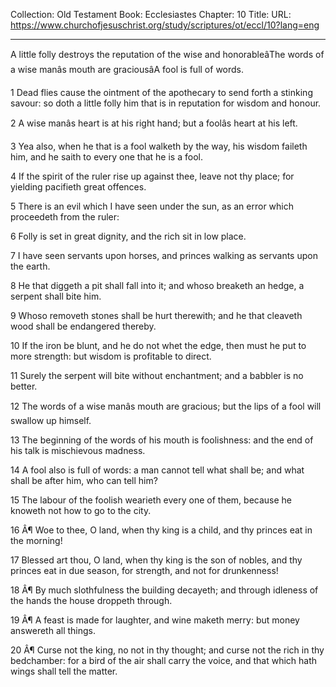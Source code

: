 Collection: Old Testament
Book: Ecclesiastes
Chapter: 10
Title: 
URL: https://www.churchofjesuschrist.org/study/scriptures/ot/eccl/10?lang=eng

---

A little folly destroys the reputation of the wise and honorableâThe words of a wise manâs mouth are graciousâA fool is full of words.

1 Dead flies cause the ointment of the apothecary to send forth a stinking savour: so doth a little folly him that is in reputation for wisdom and honour.

2 A wise manâs heart is at his right hand; but a foolâs heart at his left.

3 Yea also, when he that is a fool walketh by the way, his wisdom faileth him, and he saith to every one that he is a fool.

4 If the spirit of the ruler rise up against thee, leave not thy place; for yielding pacifieth great offences.

5 There is an evil which I have seen under the sun, as an error which proceedeth from the ruler:

6 Folly is set in great dignity, and the rich sit in low place.

7 I have seen servants upon horses, and princes walking as servants upon the earth.

8 He that diggeth a pit shall fall into it; and whoso breaketh an hedge, a serpent shall bite him.

9 Whoso removeth stones shall be hurt therewith; and he that cleaveth wood shall be endangered thereby.

10 If the iron be blunt, and he do not whet the edge, then must he put to more strength: but wisdom is profitable to direct.

11 Surely the serpent will bite without enchantment; and a babbler is no better.

12 The words of a wise manâs mouth are gracious; but the lips of a fool will swallow up himself.

13 The beginning of the words of his mouth is foolishness: and the end of his talk is mischievous madness.

14 A fool also is full of words: a man cannot tell what shall be; and what shall be after him, who can tell him?

15 The labour of the foolish wearieth every one of them, because he knoweth not how to go to the city.

16 Â¶ Woe to thee, O land, when thy king is a child, and thy princes eat in the morning!

17 Blessed art thou, O land, when thy king is the son of nobles, and thy princes eat in due season, for strength, and not for drunkenness!

18 Â¶ By much slothfulness the building decayeth; and through idleness of the hands the house droppeth through.

19 Â¶ A feast is made for laughter, and wine maketh merry: but money answereth all things.

20 Â¶ Curse not the king, no not in thy thought; and curse not the rich in thy bedchamber: for a bird of the air shall carry the voice, and that which hath wings shall tell the matter.
